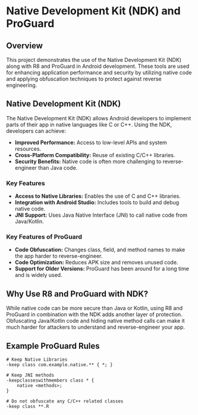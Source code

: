 # Native Development Kit (NDK) and  ProGuard

## Overview
This project demonstrates the use of the Native Development Kit (NDK) along with R8 and ProGuard in Android development. These tools are used for enhancing application performance and security by utilizing native code and applying obfuscation techniques to protect against reverse engineering.

## Native Development Kit (NDK)
The Native Development Kit (NDK) allows Android developers to implement parts of their app in native languages like C or C++. Using the NDK, developers can achieve:

- **Improved Performance:** Access to low-level APIs and system resources.
- **Cross-Platform Compatibility:** Reuse of existing C/C++ libraries.
- **Security Benefits:** Native code is often more challenging to reverse-engineer than Java code.

### Key Features
- **Access to Native Libraries:** Enables the use of C and C++ libraries.
- **Integration with Android Studio:** Includes tools to build and debug native code.
- **JNI Support:** Uses Java Native Interface (JNI) to call native code from Java/Kotlin.


### Key Features of ProGuard
- **Code Obfuscation:** Changes class, field, and method names to make the app harder to reverse-engineer.
- **Code Optimization:** Reduces APK size and removes unused code.
- **Support for Older Versions:** ProGuard has been around for a long time and is widely used.

## Why Use R8 and ProGuard with NDK?
While native code can be more secure than Java or Kotlin, using R8 and ProGuard in combination with the NDK adds another layer of protection. Obfuscating Java/Kotlin code and hiding native method calls can make it much harder for attackers to understand and reverse-engineer your app.


## Example ProGuard Rules
```proguard
# Keep Native Libraries
-keep class com.example.native.** { *; }

# Keep JNI methods
-keepclasseswithmembers class * {
    native <methods>;
}

# Do not obfuscate any C/C++ related classes
-keep class **.R
